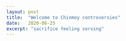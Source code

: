 ```yaml
---
layout: post
title:  "Welcome to Chinmoy controversies"
date:   2020-06-25
excerpt: "sacrifice feeling serving"
---
```

